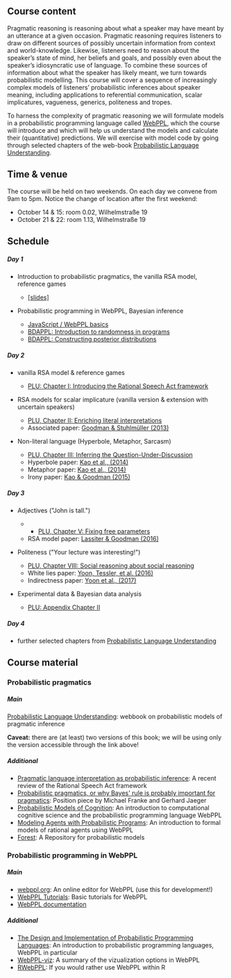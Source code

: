 ## Course content

Pragmatic reasoning is reasoning about what a speaker may have meant by an utterance at a given occasion. Pragmatic reasoning requires listeners to draw on different sources of possibly uncertain information from context and world-knowledge. Likewise, listeners need to reason about the speaker’s state of mind, her beliefs and goals, and possibly even about the speaker’s idiosyncratic use of language. To combine these sources of information about what the speaker has likely meant, we turn towards probabilistic modelling. This course will cover a sequence of increasingly complex models of listeners’ probabilistic inferences about speaker meaning, including applications to referential communication, scalar implicatures, vagueness, generics, politeness and tropes.

To harness the complexity of pragmatic reasoning we will formulate models in a probabilistic programming language called [WebPPL](http://webppl.org/), which the course will introduce and which will help us understand the models and calculate their (quantitative) predictions. We will exercise with model code by going through selected chapters of the web-book [Probabilistic Language Understanding](https://michael-franke.github.io/probLang/).

## Time & venue

The course will be held on two weekends. On each day we convene from 9am to 5pm. Notice the change of location after the first weekend:

- October 14 & 15: room 0.02, Wilhelmstraße 19 
- October 21 & 22: room 1.13, Wilhelmstraße 19 

## Schedule

##### Day 1

- Introduction to probabilistic pragmatics, the vanilla RSA model, reference games
  - [[slides]](slides/CompPrag-2017_intro.pdf)

- Probabilistic programming in WebPPL, Bayesian inference
  - [JavaScript / WebPPL basics](http://probmods.org/chapters/13-appendix-js-basics.html)
  - [BDAPPL: Introduction to randomness in programs](https://mhtess.github.io/bdappl/chapters/01-introduction.html)
  - [BDAPPL: Constructing posterior distributions](https://mhtess.github.io/bdappl/chapters/02-buildingModels.html)


##### Day 2

- vanilla RSA model & reference games
  - [PLU: Chapter I: Introducing the Rational Speech Act framework](https://michael-franke.github.io/probLang/chapters/01-introduction.html)

- RSA models for scalar implicature (vanilla version & extension with uncertain speakers)
  - [PLU, Chapter II: Enriching literal interpretations](https://michael-franke.github.io/probLang/chapters/02-pragmatics.html)
  - Associated paper: [Goodman & Stuhlmüller (2013)](https://web.stanford.edu/~ngoodman/papers/GS-TopiCS-2013.pdf)

- Non-literal language (Hyperbole, Metaphor, Sarcasm)
  - [PLU, Chapter III: Inferring the Question-Under-Discussion](https://michael-franke.github.io/probLang/chapters/03-nonliteral.html)
  - Hyperbole paper: [Kao et al., (2014)](http://cocolab.stanford.edu/papers/KaoEtAl2014-PNAS.pdf)
  - Metaphor paper: [Kao et al., (2014)](http://cocolab.stanford.edu/papers/KaoEtAl2014-Cogsci.pdf)
  - Irony paper: [Kao & Goodman (2015)](http://cocolab.stanford.edu/papers/KaoEtAl2015-Cogsci.pdf)

##### Day 3

- Adjectives ("John is tall.")
  - - [PLU, Chapter V: Fixing free parameters](https://michael-franke.github.io/probLang/chapters/05-vagueness.html)
  - RSA model paper: [Lassiter & Goodman (2016)](https://web.stanford.edu/~danlass/Lassiter-Goodman-adjectival-vagueness-Synthese.pdf)

- Politeness ("Your lecture was interesting!")
  - [PLU, Chapter VIII: Social reasoning about social reasoning](https://michael-franke.github.io/probLang/chapters/08-politeness.html)
  - White lies paper: [Yoon, Tessler, et al. (2016)](http://langcog.stanford.edu/papers_new/yoon-2016-cogsci.pdf)
  - Indirectness paper: [Yoon et al., (2017)](http://langcog.stanford.edu/papers_new/yoon-2017-cogsci.pdf)

- Experimental data & Bayesian data analysis
  - [PLU: Appendix Chapter II](https://michael-franke.github.io/probLang/chapters/app-02-BDA.html)

##### Day 4

- further selected chapters from [Probabilistic Language Understanding](https://michael-franke.github.io/probLang/)

## Course material

### Probabilistic pragmatics

##### Main

[Probabilistic Language Understanding](https://michael-franke.github.io/probLang/): webbook on probabilistic models of pragmatic inference

**Caveat:** there are (at least) two versions of this book; we will be using only the version accessible through the link above!

##### Additional

- [Pragmatic language interpretation as probabilistic inference](http://langcog.stanford.edu/papers_new/goodman-2016-underrev.pdf): A recent review of the Rational Speech Act framework
- [Probabilistic pragmatics, or why Bayes' rule is probably important for pragmatics](https://www.degruyter.com/view/j/zfsw.2016.35.issue-1/zfs-2016-0002/zfs-2016-0002.xml): Position piece by Michael Franke and Gerhard Jaeger
- [Probabilistic Models of Cognition](http://probmods.org/): An introduction to computational cognitive science and the probabilistic programming language WebPPL
- [Modeling Agents with Probabilistic Programs](http://agentmodels.org): An introduction to formal models of rational agents using WebPPL
- [Forest](http://forestdb.org): A Repository for probabilistic models

### Probabilistic programming in WebPPL

##### Main

- [webppl.org](http://webppl.org): An online editor for WebPPL (use this for development!)
- [WebPPL Tutorials](https://mhtess.github.io/bdappl/): Basic tutorials for WebPPL
- [WebPPL documentation](http://webppl.readthedocs.io/en/master/)

##### Additional 

- [The Design and Implementation of Probabilistic Programming Languages](http://dippl.org): An introduction to probabilistic programming languages, WebPPL in particular
- [WebPPL-viz](http://probmods.github.io/webppl-viz/): A summary of the vizualization options in WebPPL
- [RWebPPL](https://github.com/mhtess/rwebppl): If you would rather use WebPPL within R



